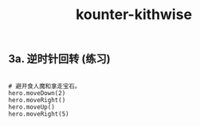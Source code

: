 ﻿---
layout: default
title: kounter-kithwise
---
## 3a. 逆时针回转 (练习)
```

# 避开食人魔和拿走宝石。
hero.moveDown(2)
hero.moveRight()
hero.moveUp()
hero.moveRight(5)

```
